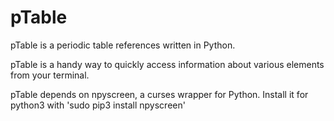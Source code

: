 # pTable

pTable is a periodic table references written in Python. 

pTable is a handy way to quickly access information about various elements from your terminal.

pTable depends on npyscreen, a curses wrapper for Python. Install it for python3 with 'sudo pip3 install npyscreen'


